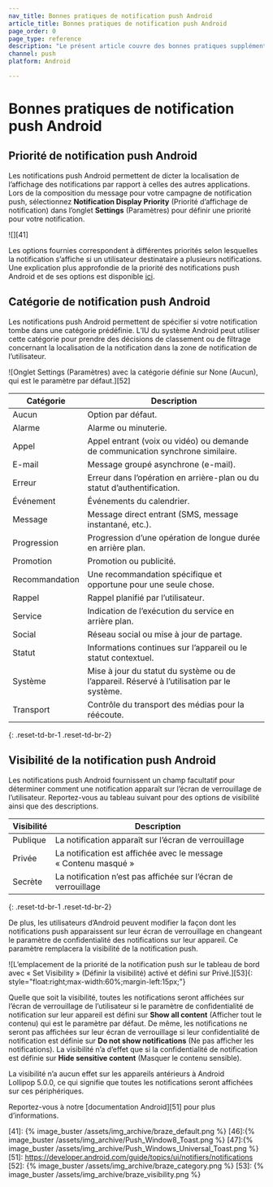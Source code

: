 ```yaml
---
nav_title: Bonnes pratiques de notification push Android
article_title: Bonnes pratiques de notification push Android
page_order: 0
page_type: reference
description: "Le présent article couvre des bonnes pratiques supplémentaires concernant les messages de notification push Android, y compris la priorité, la catégorie et la visibilité."
channel: push
platform: Android

---
```


# Bonnes pratiques de notification push Android

## Priorité de notification push Android

Les notifications push Android permettent de dicter la localisation de l’affichage des notifications par rapport à celles des autres applications. Lors de la composition du message pour votre campagne de notification push, sélectionnez **Notification Display Priority** (Priorité d’affichage de notification) dans l’onglet **Settings** (Paramètres) pour définir une priorité pour votre notification.

![][41]

Les options fournies correspondent à différentes priorités selon lesquelles la notification s’affiche si un utilisateur destinataire a plusieurs notifications. Une explication plus approfondie de la priorité des notifications push Android et de ses options est disponible [ici][40].

## Catégorie de notification push Android

Les notifications push Android permettent de spécifier si votre notification tombe dans une catégorie prédéfinie. L’IU du système Android peut utiliser cette catégorie pour prendre des décisions de classement ou de filtrage concernant la localisation de la notification dans la zone de notification de l’utilisateur.

![Onglet Settings (Paramètres) avec la catégorie définie sur None (Aucun), qui est le paramètre par défaut.][52]

| Catégorie | Description |
|---|-------|
| Aucun | Option par défaut. |
| Alarme | Alarme ou minuterie. |
| Appel | Appel entrant (voix ou vidéo) ou demande de communication synchrone similaire. |
| E-mail | Message groupé asynchrone (e-mail). |
| Erreur | Erreur dans l’opération en arrière-plan ou du statut d’authentification. |
| Événement | Événements du calendrier. |
| Message | Message direct entrant (SMS, message instantané, etc.). |
| Progression | Progression d’une opération de longue durée en arrière plan. |
| Promotion | Promotion ou publicité. |
| Recommandation | Une recommandation spécifique et opportune pour une seule chose. |
| Rappel | Rappel planifié par l’utilisateur. |
| Service | Indication de l’exécution du service en arrière plan. |
| Social | Réseau social ou mise à jour de partage. |
| Statut | Informations continues sur l’appareil ou le statut contextuel. |
| Système | Mise à jour du statut du système ou de l’appareil. Réservé à l’utilisation par le système. |
| Transport | Contrôle du transport des médias pour la réécoute. |
{: .reset-td-br-1 .reset-td-br-2}

## Visibilité de la notification push Android

Les notifications push Android fournissent un champ facultatif pour déterminer comment une notification apparaît sur l’écran de verrouillage de l’utilisateur. Reportez-vous au tableau suivant pour des options de visibilité ainsi que des descriptions.

| Visibilité | Description |
|---|-----|
| Publique | La notification apparaît sur l’écran de verrouillage |
| Privée | La notification est affichée avec le message « Contenu masqué » |
| Secrète | La notification n’est pas affichée sur l’écran de verrouillage |
{: .reset-td-br-1 .reset-td-br-2}

De plus, les utilisateurs d’Android peuvent modifier la façon dont les notifications push apparaissent sur leur écran de verrouillage en changeant le paramètre de confidentialité des notifications sur leur appareil. Ce paramètre remplacera la visibilité de la notification push.

![L’emplacement de la priorité de la notification push sur le tableau de bord avec « Set Visibility » (Définir la visibilité) activé et défini sur Privé.][53]{: style="float:right;max-width:60%;margin-left:15px;"}

Quelle que soit la visibilité, toutes les notifications seront affichées sur l’écran de verrouillage de l’utilisateur si le paramètre de confidentialité de notification sur leur appareil est défini sur **Show all content** (Afficher tout le contenu) qui est le paramètre par défaut. De même, les notifications ne seront pas affichées sur leur écran de verrouillage si leur confidentialité de notification est définie sur **Do not show notifications** (Ne pas afficher les notifications). La visibilité n’a d’effet que si la confidentialité de notification est définie sur **Hide sensitive content** (Masquer le contenu sensible).

La visibilité n’a aucun effet sur les appareils antérieurs à Android Lollipop 5.0.0, ce qui signifie que toutes les notifications seront affichées sur ces périphériques.

Reportez-vous à notre [documentation Android][51] pour plus d’informations.

[40]: https://www.braze.com/blog/breakdown-android-lollipops-new-notification-priorities-push-flexibility/
[41]: {% image_buster /assets/img_archive/braze_default.png %}
[46]:{% image_buster /assets/img_archive/Push_Window8_Toast.png %}
[47]:{% image_buster /assets/img_archive/Push_Windows_Universal_Toast.png %}
[51]: https://developer.android.com/guide/topics/ui/notifiers/notifications
[52]: {% image_buster /assets/img_archive/braze_category.png %}
[53]: {% image_buster /assets/img_archive/braze_visibility.png %}
